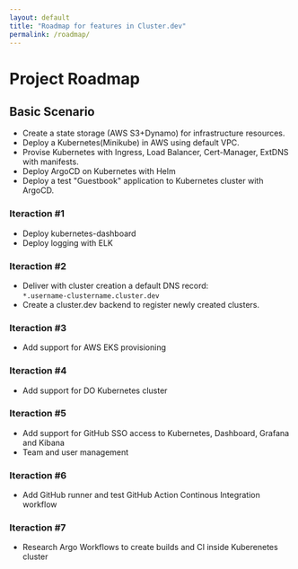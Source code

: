 ```yaml
---
layout: default
title: "Roadmap for features in Cluster.dev"
permalink: /roadmap/
---
```

# Project Roadmap

## Basic Scenario

- Create a state storage (AWS S3+Dynamo) for infrastructure resources.
- Deploy a Kubernetes(Minikube) in AWS using default VPC.
- Provise Kubernetes with Ingress, Load Balancer, Cert-Manager, ExtDNS with manifests.
- Deploy ArgoCD on Kubernetes with Helm
- Deploy a test "Guestbook" application to Kubernetes cluster with ArgoCD.

### Iteraction #1

- Deploy kubernetes-dashboard
- Deploy logging with ELK

### Iteraction #2

- Deliver with cluster creation a default DNS record:  
  `*.username-clustername.cluster.dev`
- Create a cluster.dev backend to register newly created clusters.

### Iteraction #3

- Add support for AWS EKS provisioning

### Iteraction #4

- Add support for DO Kubernetes cluster

### Iteraction #5

- Add support for GitHub SSO access to Kubernetes, Dashboard, Grafana and Kibana
- Team and user management

### Iteraction #6

- Add GitHub runner and test GitHub Action Continous Integration workflow

### Iteraction #7

- Research Argo Workflows to create builds and CI inside Kuberenetes cluster
